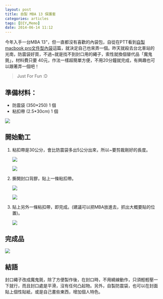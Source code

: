 ```yaml
---
layout: post
title: 自製 MBA 13 保護套
categories: articles
tags: [DIY,Memo]
date: 2014-06-14 11:12
---
```


今年入手一台MBA 13"，但一直都沒有喜歡的內袋包，自從在PTT看到[自製macbook pro文件型內袋](http://www.ptt.cc/bbs/MAC/M.1401615074.A.AB1.html)這篇，就決定自己也來弄一個。昨天就殺去台北車站的光南，防震袋好買，不過~就是找不到封口用的繩子，索性就換個替代品「魔鬼氈」，材料費只要 40元，作法一樣超簡單方便，不用20分鐘就完成，有興趣也可以跟著弄一個吧！ 

> Just For Fun :D

## 準備材料：

+ 防震袋 (350*250) 1 個
+ 粘扣帶 (2.5*30cm) 1 個  


![](http://i.imgur.com/Y8AdVMh.jpg)

## 開始動工

1. 粘扣帶是30公分，會比防震袋多出5公分出來，所以~要剪裁剛好的長度。

    ![](http://i.imgur.com/vrK6st9.jpg)

    ![](http://i.imgur.com/HnOjOPt.jpg)

2. 撕開封口背膠，貼上一條粘扣帶。

    ![](http://i.imgur.com/0yKHxLv.jpg)
    
    ![](http://i.imgur.com/uUVnSvQ.jpg)

3. 貼上另外一條粘扣帶，即完成。(建議可以把MBA放進去，抓出大概要貼的位置)。

    ![](http://i.imgur.com/62khBvA.jpg)

## 完成品
![](http://i.imgur.com/XGBUx2a.jpg)

## 結語

封口繩子改成魔鬼氈，除了方便製作後，在封口時，不用繞線動作，只須輕輕壓一下就行，而且封口處是平滑，沒有任何凸起物。另外，自製防震袋，也可以在封面貼上個性貼紙，或是自己畫些東西，增加個人特色。
